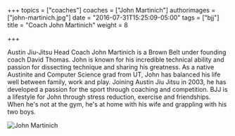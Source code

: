 +++
topics = ["coaches"]
coaches = ["John Martinich"]
authorimages = ["john-martinich.jpg"]
date = "2016-07-31T15:25:09-05:00"
tags = ["bjj"]
title = "Coach John Martinich"
weight = 8

+++

Austin Jiu-Jitsu Head Coach John Martinich is a Brown Belt under founding coach David Thomas. John is known for his incredible technical ability and passion for dissecting technique and sharing his greatness. As a native Austinite and Computer Science grad from UT, John has balanced his life well between family, work and play. Joining Austin Jiu Jitsu in 2003, he has developed a passion for the sport through coaching and competition. BJJ is a lifestyle for John through stress reduction, exercise and friendships. When he's not at the gym, he's at home with his wife and grappling with his two boys.


![John Martinich](/img/authors/john-martinich.jpg)
